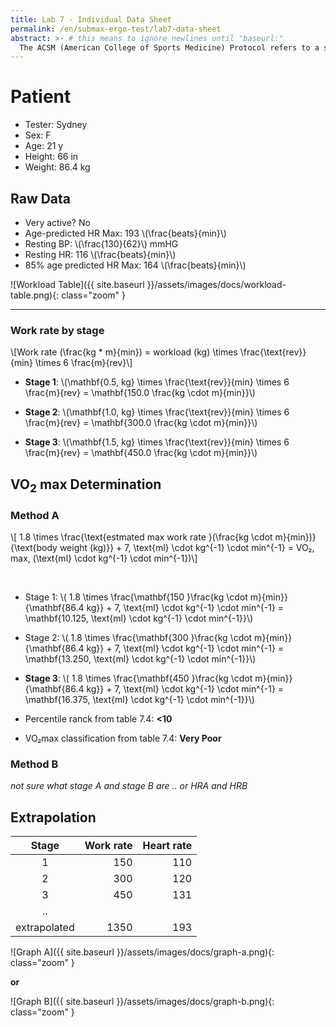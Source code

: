 ```yaml
---
title: Lab 7 - Individual Data Sheet
permalink: /en/submax-ergo-test/lab7-data-sheet
abstract: >- # this means to ignore newlines until "baseurl:"
  The ACSM (American College of Sports Medicine) Protocol refers to a standardized method for conducting exercise testing, particularly for estimating cardiorespiratory fitness and VO₂ max. 
---
```


<script language="javascript" src="https://cdnjs.cloudflare.com/ajax/libs/mathjax/2.7.7/MathJax.js?config=TeX-MML-AM_CHTML"></script>

# Patient

- Tester: Sydney
- Sex: F
- Age: 21 y
- Height: 66 in
- Weight: 86.4 kg

## Raw Data

- Very active? No
- Age-predicted HR Max: 193 \\(\frac{beats}{min}\\)
- Resting BP: \\(\frac{130}{62}\\) mmHG
- Resting HR: 116 \\(\frac{beats}{min}\\)
- 85% age predicted HR Max: 164 \\(\frac{beats}{min}\\)

![Workload Table]({{ site.baseurl }}/assets/images/docs/workload-table.png){: class="zoom" }

---

### Work rate by stage

\\[Work rate (\frac{kg * m}{min}) = workload (kg) \times \frac{\text{rev}}{min} \times 6 \frac{m}{rev}\\]

- **Stage 1**: \\(\mathbf{0.5\, kg} \times \frac{\text{rev}}{min} \times 6 \frac{m}{rev} = \mathbf{150.0 \frac{kg \cdot m}{min}}\\)

- **Stage 2**: \\(\mathbf{1.0\, kg} \times \frac{\text{rev}}{min} \times 6 \frac{m}{rev} = \mathbf{300.0 \frac{kg \cdot m}{min}}\\)

- **Stage 3**: \\(\mathbf{1.5\, kg} \times \frac{\text{rev}}{min} \times 6 \frac{m}{rev} = \mathbf{450.0 \frac{kg \cdot m}{min}}\\)

## VO<sub>2</sub> max Determination

### Method A

\\[ 1.8 \times \frac{\text{estmated max work rate }(\frac{kg \cdot m}{min})}{\text{body weight (kg)}} + 7\, \text{ml} \cdot kg^{-1} \cdot min^{-1} = VO₂\, max\, (\text{ml} \cdot kg^{-1} \cdot min^{-1})\\]

<br/>

- Stage 1: \\( 1.8 \times \frac{\mathbf{150 }\frac{kg \cdot m}{min}}{\mathbf{86.4 kg}} + 7\, \text{ml} \cdot kg^{-1} \cdot min^{-1} = \mathbf{10.125\, \text{ml} \cdot kg^{-1} \cdot min^{-1}}\\)

- Stage 2: \\( 1.8 \times \frac{\mathbf{300 }\frac{kg \cdot m}{min}}{\mathbf{86.4 kg}} + 7\, \text{ml} \cdot kg^{-1} \cdot min^{-1} = \mathbf{13.250\, \text{ml} \cdot kg^{-1} \cdot min^{-1}}\\)

- **Stage 3**: \\( 1.8 \times \frac{\mathbf{450 }\frac{kg \cdot m}{min}}{\mathbf{86.4 kg}} + 7\, \text{ml} \cdot kg^{-1} \cdot min^{-1} = \mathbf{16.375\, \text{ml} \cdot kg^{-1} \cdot min^{-1}}\\)

- Percentile ranck from table 7.4: **<10**
- VO₂max classification from table 7.4: **Very Poor**

### Method B

_not sure what stage A and stage B are .. or HRA and HRB_

## Extrapolation

| **Stage** | **Work rate** | **Heart rate** |
|:---------:|--------------:|---------------:|
| 1     | 150       | 110 |
| 2     | 300       | 120 |
| 3     | 450       | 131 |
| ..    |           |     |
| extrapolated | 1350 | 193 |


![Graph A]({{ site.baseurl }}/assets/images/docs/graph-a.png){: class="zoom" }

**or**

![Graph B]({{ site.baseurl }}/assets/images/docs/graph-b.png){: class="zoom" }